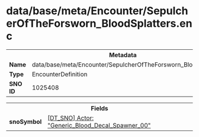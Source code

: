 <h1>data/base/meta/Encounter/SepulcherOfTheForsworn_BloodSplatters.enc</h1><table><tr><th colspan="100%">Metadata</th></tr><tr><td><b>Name</b></td><td>data/base/meta/Encounter/SepulcherOfTheForsworn_BloodSplatters.enc</td></tr><tr><td><b>Type</b></td><td>EncounterDefinition</td></tr><tr><td><b>SNO ID</b></td><td>1025408</td></tr></table>

<table><tr><th colspan="100%">Fields</th></tr><tr><td><b>snoSymbol</b></td><td><a href="..\Actor\Generic_Blood_Decal_Spawner_00.acr.md">[DT_SNO] Actor: "Generic_Blood_Decal_Spawner_00"</a></td></tr></table>

